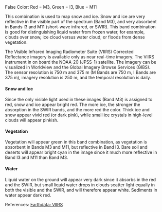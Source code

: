 False Color: Red = M3, Green = I3, Blue = M11

This combination is used to map snow and ice. Snow and ice are very reflective in the visible part of the spectrum (Band M3), and very absorbent in Bands I3 and M11 (short-wave infrared, or SWIR). This band combination is good for distinguishing liquid water from frozen water, for example, clouds over snow, ice cloud versus water cloud; or floods from dense vegetation.

The Visible Infrared Imaging Radiometer Suite (VIIRS) Corrected Reflectance imagery is available only as near real-time imagery. The VIIRS instrument in on board the NOAA-20 (JPSS-1) satellite. The imagery can be visualized in Worldview and the Global Imagery Browse Services (GIBS). The sensor resolution is 750 m and 375 m (M Bands are 750 m, I Bands are 375 m), imagery resolution is 250 m, and the  temporal resolution is daily.

#### Snow and Ice
Since the only visible light used in these images (Band M3) is assigned to red, snow and ice appear bright red. The more ice, the stronger the absorption in the SWIR bands, and the more red the color. Thick ice and snow appear vivid red (or dark pink), while small ice crystals in high-level clouds will appear pinkish.

#### Vegetation
Vegetation will appear green in this band combination, as vegetation is absorbent in Bands M3 and M11, but reflective in Band I3. Bare soil and deserts will appear bright cyan in the image since it much more reflective in Band I3 and M11 than Band M3.

#### Water
Liquid water on the ground will appear very dark since it absorbs in the red and the SWIR, but small liquid water drops in clouds scatter light equally in both the visible and the SWIR, and will therefore appear white. Sediments in water appear dark red.

References: [Earthdata: VIIRS](https://earthdata.nasa.gov/earth-observation-data/near-real-time/download-nrt-data/viirs-nrt)
